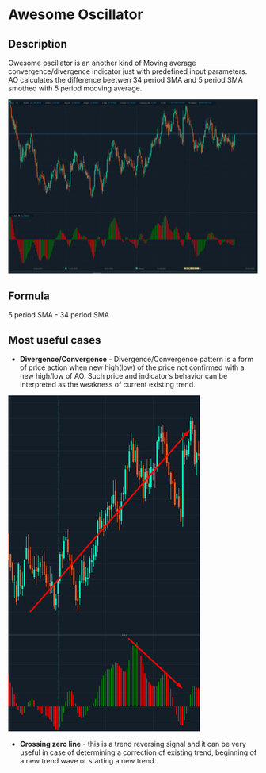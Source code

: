 # Awesome Oscillator

## Description

Owesome oscillator is an another kind of Moving average convergence/divergence indicator just with predefined input parameters. AO calculates the difference beetwen 34 period SMA and 5 period SMA smothed with 5 period mooving average.

![](../../../../.gitbook/assets/image%20%288%29.png)

## Formula

5 period SMA - 34 period SMA

## Most useful cases

* **Divergence/Convergence** - Divergence/Convergence pattern is a form of price action when new high\(low\) of the price not confirmed with a new high/low of  AO. Such price and indicator’s behavior can be interpreted as the weakness of current existing trend.

![](../../../../.gitbook/assets/image%20%2818%29.png)

* **Crossing zero line** - this is a trend reversing signal and it can be very useful in case of determining a correction of existing trend, beginning of a new trend wave or starting a new trend.



